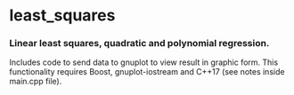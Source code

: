 # least_squares
### Linear least squares, quadratic and polynomial regression.
Includes code to send data to gnuplot to view result in graphic form. This functionality requires Boost, gnuplot-iostream and C++17 (see notes inside main.cpp file).

